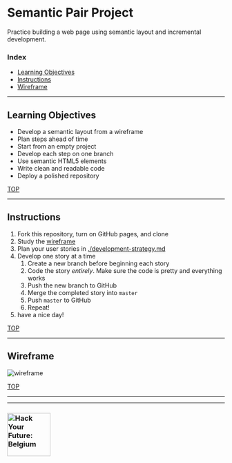 # Semantic Pair Project

Practice building a web page using semantic layout and incremental development.

### Index

* [Learning Objectives](#learning-objectives)
* [Instructions](#instructions)
* [Wireframe](#wireframe)

---

## Learning Objectives

* Develop a semantic layout from a wireframe
* Plan steps ahead of time
* Start from an empty project
* Develop each step on one branch
* Use semantic HTML5 elements
* Write clean and readable code
* Deploy a polished repository

[TOP](#semantic-pair-project)

---

## Instructions

1. Fork this repository, turn on GitHub pages, and clone
1. Study the [wireframe](#wireframe)
1. Plan your user stories in [./development-strategy.md](./development-strategy.md)
1. Develop one story at a time
    1. Create a new branch before beginning each story
    1. Code the story _entirely_. Make sure the code is pretty and everything works
    1. Push the new branch to GitHub
    1. Merge the completed story into `master`
    1. Push `master` to GitHub
    1. Repeat!
1. have a nice day!

[TOP](#semantic-pair-project)

---

## Wireframe

![wireframe](./wireframe.jpg)

[TOP](#semantic-pair-project)


---
---

### <a href="https://hackyourfuture.be" target="_blank"><img src="https://user-images.githubusercontent.com/18554853/63941625-4c7c3d00-ca6c-11e9-9a76-8d5e3632fe70.jpg" width="100" height="100" alt="Hack Your Future: Belgium"></a>
